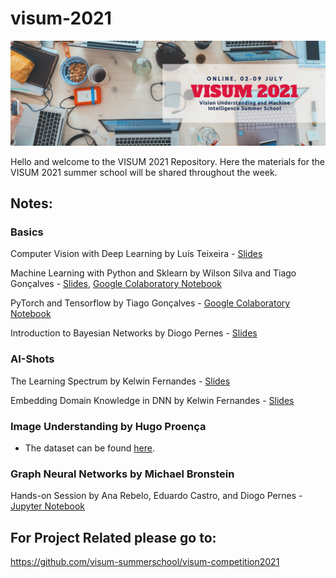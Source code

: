 # visum-2021
![VISUM2021](VISUM2021_banner.png)

Hello and welcome to the VISUM 2021 Repository.
Here the materials for the VISUM 2021 summer school will be shared throughout the week.

## Notes:

### Basics
Computer Vision with Deep Learning by Luís Teixeira - [Slides](https://drive.google.com/file/d/1FMBehM0hHxcDo7wi9tokGErN5hJlPc-p/view?usp=sharing)

Machine Learning with Python and Sklearn by Wilson Silva and Tiago Gonçalves - [Slides](basics/VISUM_basics_Machine_Learning_with_Python_and_Sklearn.pdf), [Google Colaboratory Notebook](https://colab.research.google.com/drive/1ZXYpsBx6y74LULldLLgwcFNdHRkoixtf?usp=sharing)

PyTorch and Tensorflow by Tiago Gonçalves - [Google Colaboratory Notebook](https://colab.research.google.com/drive/1rFqDKcUQaXBO_z6Xoht3taggcbLi47-n?usp=sharing)

Introduction to Bayesian Networks by Diogo Pernes - [Slides](https://github.com/visum-summerschool/visum-2021/blob/main/basics/VISUM_basics_Introduction_Bayesian_Networks.pdf)

### AI-Shots
The Learning Spectrum by Kelwin Fernandes - [Slides](https://github.com/visum-summerschool/visum-2021/blob/main/ai-shots/AS1_VISUM__Learning_Spectrum.pdf)

Embedding Domain Knowledge in DNN by Kelwin Fernandes - [Slides](https://github.com/visum-summerschool/visum-2021/blob/main/ai-shots/AS2_VISUM__Embedding_Domain_Knowledge.pdf)

### Image Understanding by Hugo Proença
* The dataset can be found [here](https://drive.google.com/file/d/1MDXSL97hyr6daBZUHdqJxGi8XL7S7StQ/view?usp=sharing).

### Graph Neural Networks by Michael Bronstein
Hands-on Session by Ana Rebelo, Eduardo Castro, and Diogo Pernes - [Jupyter Notebook](https://github.com/visum-summerschool/visum-2021/blob/main/graph-neural-networks/Hands_On_Session.ipynb)

## For Project Related please go to:
https://github.com/visum-summerschool/visum-competition2021
